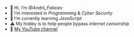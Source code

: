 - 👋 Hi, I’m *@Andrii_Falieiev*
- 👀 I’m interested in *Programming* & *Cyber Security*
- 🌱 I’m currently learning *JavaScript*
- ⚠️ My hobby is to help people bypass _internet censorship_
- 🔴 [My YouTube channel](https://www.youtube.com/channel/UCY_2FuUykbrEGUoOtsskT1A)

<!---
autopilotcode/autopilotcode is a ✨ special ✨ repository because its `README.md` (this file) appears on your GitHub profile.
You can click the Preview link to take a look at your changes.
--->
